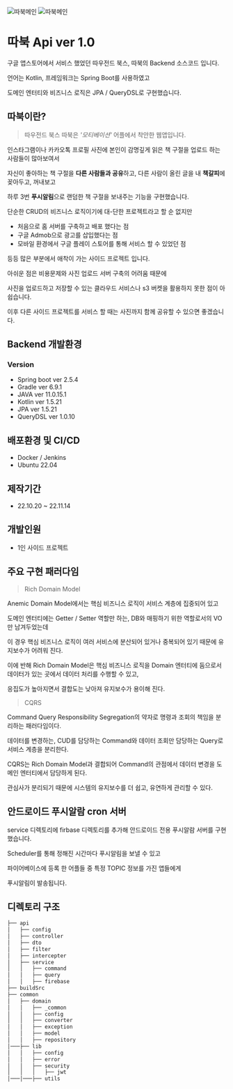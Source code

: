 ![따북메인](./common/lib/src/main/resources/img/001.png)
![따북메인](./common/lib/src/main/resources/img/002.png)

# 따북 Api ver 1.0

구글 앱스토어에서 서비스 했었던 따우전드 북스, 따북의 Backend 소스코드 입니다.

언어는 Kotlin, 프레임워크는 Spring Boot를 사용하였고

도메인 엔터티와 비즈니스 로직은 JPA / QueryDSL로 구현했습니다.

## 따북이란?
> 따우전드 북스 따북은 *'모티베이션'* 어플에서 착안한 웹앱입니다.

인스타그램이나 카카오톡 프로필 사진에 본인이 감명깊게 읽은 책 구절을 업로드 하는 사람들이 많아보여서

자신이 좋아하는 책 구절을 **다른 사람들과 공유**하고, 다른 사람이 올린 글을 내 **책갈피**에 꽂아두고, 꺼내보고

하루 3번 **푸시알림**으로 랜덤한 책 구절을 보내주는 기능을 구현했습니다.

단순한 CRUD의 비즈니스 로직이기에 대-단한 프로젝트라고 할 순 없지만

- 처음으로 홈 서버를 구축하고 배포 했다는 점
- 구글 Admob으로 광고를 삽입했다는 점
- 모바일 환경에서 구글 플레이 스토어를 통해 서비스 할 수 있었던 점

등등 많은 부분에서 애착이 가는 사이드 프로젝트 입니다.

아쉬운 점은 비용문제와 사진 업로드 서버 구축의 어려움 때문에

사진을 업로드하고 저장할 수 있는 클라우드 서비스나 s3 버켓을 활용하지 못한 점이 아쉽습니다.

이후 다른 사이드 프로젝트를 서비스 할 때는 사진까지 함께 공유할 수 있으면 좋겠습니다.

## Backend 개발환경

### Version
- Spring boot ver 2.5.4
- Gradle ver 6.9.1
- JAVA ver 11.0.15.1
- Kotlin ver 1.5.21
- JPA ver 1.5.21
- QueryDSL ver 1.0.10

## 배포환경 및 CI/CD
- Docker / Jenkins
- Ubuntu 22.04

## 제작기간
- 22.10.20 ~ 22.11.14

## 개발인원
- 1인 사이드 프로젝트

## 주요 구현 패러다임

> Rich Domain Model

Anemic Domain Model에서는 핵심 비즈니스 로직이 서비스 계층에 집중되어 있고

도메인 엔터티에는 Getter / Setter 역할만 하는, DB와 매핑하기 위한 역할로서의 VO만 남겨두었는데

이 경우 핵심 비즈니스 로직이 여러 서비스에 분산되어 있거나 중복되어 있기 때문에 유지보수가 어려워 진다.

이에 반해 Rich Domain Model은 핵심 비즈니스 로직을 Domain 엔터티에 둠으로서 데이터가 있는 곳에서 데이터 처리를 수행할 수 있고,

응집도가 높아지면서 결합도는 낮아져 유지보수가 용이해 진다.

> CQRS

Command Query Responsibility Segregation의 약자로 명령과 조회의 책임을 분리하는 패러다임이다.

데이터를 변경하는, CUD를 담당하는 Command와 데이터 조회만 담당하는 Query로 서비스 계층을 분리한다.

CQRS는 Rich Domain Model과 결합되어 Command의 관점에서 데이터 변경을 도메인 엔터티에서 담당하게 된다.

관심사가 분리되기 때문에 시스템의 유지보수를 더 쉽고, 유연하게 관리할 수 있다.

## 안드로이드 푸시알람 cron 서버

service 디렉토리에 firbase 디렉토리를 추가해 안드로이드 전용 푸시알람 서버를 구현했습니다.

Scheduler를 통해 정해진 시간마다 푸시알림을 보낼 수 있고

파이어베이스에 등록 한 어플들 중 특정 TOPIC 정보를 가진 앱들에게

푸시알림이 발송됩니다.

## 디렉토리 구조

```bash
├── api
│   ├── config
│   ├── controller
│   ├── dto
│   ├── filter
│   ├── intercepter
│   ├── service
│   │   ├── command
│   │   ├── query
│   │   ├── firebase
├── buildSrc
├── common
│   ├── domain
│   │   ├── _common
│   │   ├── config
│   │   ├── converter
│   │   ├── exception
│   │   ├── model
│   │   ├── repository
│───├── lib
│   │   ├── config
│   │   ├── error
│   │   ├── security
│   │   │   ├── jwt
│───│───├── utils
```
